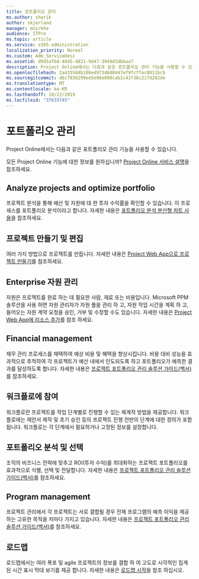 ```yaml
---
title: 포트폴리오 관리
ms.author: sharik
author: skjerland
manager: mnirkhe
audience: ITPro
ms.topic: article
ms.service: o365-administration
localization_priority: Normal
ms.custom: Adm_ServiceDesc
ms.assetid: d9d5afbd-4045-4821-9d47-3949d3dbbaa7
description: Project Online에서는 다음과 같은 포트폴리오 관리 기능을 사용할 수 있습니다.
ms.openlocfilehash: 2a415584b186ed9734688447ef9fcffac8011bcb
ms.sourcegitcommit: d6c7836299ee5e86e890cab1c41f3bc21fd282de
ms.translationtype: MT
ms.contentlocale: ko-KR
ms.lasthandoff: 10/22/2019
ms.locfileid: "37633745"
---
```

# <a name="portfolio-management"></a>포트폴리오 관리

Project Online에서는 다음과 같은 포트폴리오 관리 기능을 사용할 수 있습니다.
  
모든 Project Online 기능에 대한 정보를 원하십니까? [Project Online 서비스 설명](project-online-service-description.md)을 참조하세요.
  
## <a name="analyze-projects-and-optimize-portfolio"></a>Analyze projects and optimize portfolio

프로젝트 분석을 통해 예산 및 자원에 대 한 투자 수익률을 확인할 수 있습니다. 이 프로세스를 포트폴리오 분석이라고 합니다. 자세한 내용은 [포트폴리오 분석 분산형 차트 사용](http://go.microsoft.com/fwlink/?LinkID=823665&amp;clcid=0x409)을 참조하세요.
  
## <a name="create-and-edit-projects"></a>프로젝트 만들기 및 편집

여러 가지 방법으로 프로젝트를 만듭니다. 자세한 내용은 [Project Web App으로 프로젝트 만들기](http://go.microsoft.com/fwlink/?LinkID=746895&amp;clcid=0x409)를 참조하세요.
  
## <a name="enterprise-resource-management"></a>Enterprise 자원 관리

자원은 프로젝트를 완료 하는 데 필요한 사람, 재료 또는 비용입니다. Microsoft PPM 솔루션을 사용 하면 자원 관리자가 자원 풀을 관리 하 고, 자원 작업 시간을 계획 하 고, 들어오는 자원 계약 요청을 승인, 거부 및 수정할 수도 있습니다. 자세한 내용은 [Project Web App에 리소스 추가](https://go.microsoft.com/fwlink/p/?LinkId=271320)를 참조 하세요.
  
## <a name="financial-management"></a>Financial management

재무 관리 프로세스를 채택하여 예상 비용 및 혜택을 향상시킵니다. 비용 대비 성능을 효과적으로 추적하여 각 프로젝트가 예산 내에서 인도되도록 하고 포트폴리오가 예측한 결과를 달성하도록 합니다. 자세한 내용은 [프로젝트 포트폴리오 관리 솔루션 가이드(백서)](https://go.microsoft.com/fwlink/p/?LinkId=402633)를 참조하세요.
  
## <a name="participate-in-workflow"></a>워크플로에 참여

워크플로란 프로젝트를 작업 단계별로 진행할 수 있는 체계적 방법을 제공합니다. 워크플로에는 제안서 제작 및 초기 승인 등의 프로젝트 진행 전반의 단계에 대한 정의가 포함됩니다. 워크플로는 각 단계에서 필요하거나 고정된 정보를 설정합니다.
  
## <a name="portfolio-analytics-and-selection"></a>포트폴리오 분석 및 선택

조직의 비즈니스 전략에 맞추고 ROI(투자 수익)를 최대화하는 프로젝트 포트폴리오를 효과적으로 식별, 선택 및 전달합니다. 자세한 내용은 [프로젝트 포트폴리오 관리 솔루션 가이드(백서)](https://go.microsoft.com/fwlink/p/?LinkId=402633)를 참조하세요.
  
## <a name="program-management"></a>Program management

프로젝트 관리에서 각 프로젝트는 서로 결합될 경우 전체 프로그램의 예측 이익을 제공하는 고유한 목적을 저마다 가지고 있습니다. 자세한 내용은 [프로젝트 포트폴리오 관리 솔루션 가이드(백서)](https://go.microsoft.com/fwlink/p/?LinkId=402633)를 참조하세요.
  
## <a name="roadmap"></a>로드맵

로드맵에서는 여러 폭포 및 agile 프로젝트의 정보를 결합 하 여 고도로 시각적인 집계 된 시간 표시 막대 보기를 제공 합니다. 자세한 내용은 [로드맵 시작](https://support.office.com/article/video-welcome-to-roadmap-57764149-51b8-468f-a50d-9ea6a4fd835a)을 참조 하십시오.

